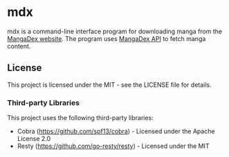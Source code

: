 # mdx

mdx is a command-line interface program for downloading manga from the [MangaDex website](https://mangadex.org/). The program uses [MangaDex API](https://api.mangadex.org/docs/) to fetch manga content.

## License

This project is licensed under the MIT - see the LICENSE file for details.

### Third-party Libraries

This project uses the following third-party libraries:

- Cobra (https://github.com/spf13/cobra) - Licensed under the Apache License 2.0
- Resty (https://github.com/go-resty/resty) - Licensed under the MIT
